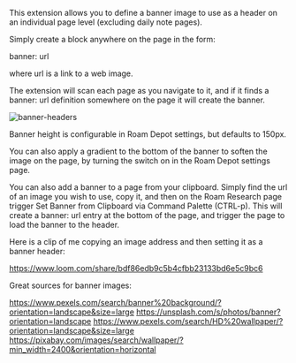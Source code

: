This extension allows you to define a banner image to use as a header on an individual page level (excluding daily note pages).

Simply create a block anywhere on the page in the form:

banner: url

where url is a link to a web image.

The extension will scan each page as you navigate to it, and if it finds a banner: url definition somewhere on the page it will create the banner.

![banner-headers](https://user-images.githubusercontent.com/6857790/185397164-6e260dc9-25f4-4c60-b579-3dffffa5c196.gif)

Banner height is configurable in Roam Depot settings, but defaults to 150px.

You can also apply a gradient to the bottom of the banner to soften the image on the page, by turning the switch on in the Roam Depot settings page.

You can also add a banner to a page from your clipboard. Simply find the url of an image you wish to use, copy it, and then on the Roam Research page trigger Set Banner from Clipboard via Command Palette (CTRL-p). This will create a banner: url entry at the bottom of the page, and trigger the page to load the banner to the header.

Here is a clip of me copying an image address and then setting it as a banner header:

https://www.loom.com/share/bdf86edb9c5b4cfbb23133bd6e5c9bc6

Great sources for banner images:

https://www.pexels.com/search/banner%20background/?orientation=landscape&size=large
https://unsplash.com/s/photos/banner?orientation=landscape
https://www.pexels.com/search/HD%20wallpaper/?orientation=landscape&size=large
https://pixabay.com/images/search/wallpaper/?min_width=2400&orientation=horizontal
